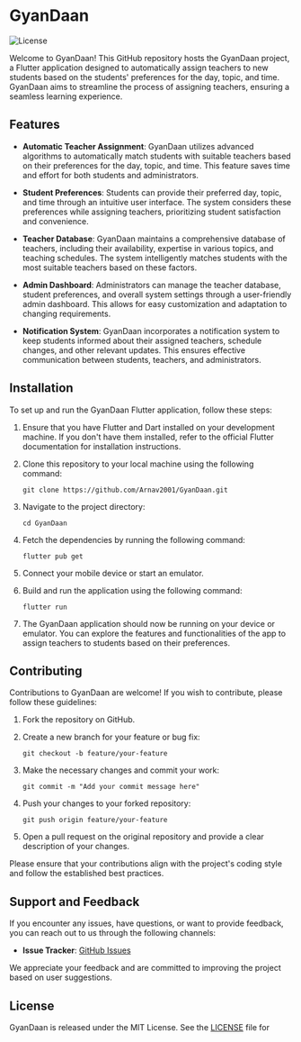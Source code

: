 # GyanDaan

![License](https://img.shields.io/badge/license-MIT-blue.svg)

Welcome to GyanDaan! This GitHub repository hosts the GyanDaan project, a Flutter application designed to automatically assign teachers to new students based on the students' preferences for the day, topic, and time. GyanDaan aims to streamline the process of assigning teachers, ensuring a seamless learning experience.

## Features

- **Automatic Teacher Assignment**: GyanDaan utilizes advanced algorithms to automatically match students with suitable teachers based on their preferences for the day, topic, and time. This feature saves time and effort for both students and administrators.

- **Student Preferences**: Students can provide their preferred day, topic, and time through an intuitive user interface. The system considers these preferences while assigning teachers, prioritizing student satisfaction and convenience.

- **Teacher Database**: GyanDaan maintains a comprehensive database of teachers, including their availability, expertise in various topics, and teaching schedules. The system intelligently matches students with the most suitable teachers based on these factors.

- **Admin Dashboard**: Administrators can manage the teacher database, student preferences, and overall system settings through a user-friendly admin dashboard. This allows for easy customization and adaptation to changing requirements.

- **Notification System**: GyanDaan incorporates a notification system to keep students informed about their assigned teachers, schedule changes, and other relevant updates. This ensures effective communication between students, teachers, and administrators.

## Installation

To set up and run the GyanDaan Flutter application, follow these steps:

1. Ensure that you have Flutter and Dart installed on your development machine. If you don't have them installed, refer to the official Flutter documentation for installation instructions.

2. Clone this repository to your local machine using the following command:

   ```
   git clone https://github.com/Arnav2001/GyanDaan.git
   ```

3. Navigate to the project directory:

   ```
   cd GyanDaan
   ```

4. Fetch the dependencies by running the following command:

   ```
   flutter pub get
   ```

5. Connect your mobile device or start an emulator.

6. Build and run the application using the following command:

   ```
   flutter run
   ```

7. The GyanDaan application should now be running on your device or emulator. You can explore the features and functionalities of the app to assign teachers to students based on their preferences.

## Contributing

Contributions to GyanDaan are welcome! If you wish to contribute, please follow these guidelines:

1. Fork the repository on GitHub.

2. Create a new branch for your feature or bug fix:

   ```
   git checkout -b feature/your-feature
   ```

3. Make the necessary changes and commit your work:

   ```
   git commit -m "Add your commit message here"
   ```

4. Push your changes to your forked repository:

   ```
   git push origin feature/your-feature
   ```

5. Open a pull request on the original repository and provide a clear description of your changes.

Please ensure that your contributions align with the project's coding style and follow the established best practices.

## Support and Feedback

If you encounter any issues, have questions, or want to provide feedback, you can reach out to us through the following channels:

- **Issue Tracker**: [GitHub Issues](https://github.com/Arnav2001/GyanDaan/issues)

We appreciate your feedback and are committed to improving the project based on user suggestions.

## License

GyanDaan is released under the MIT License. See the [LICENSE](LICENSE) file for
